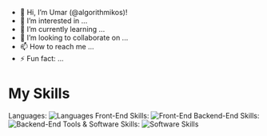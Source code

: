 - 👋 Hi, I’m Umar (@algorithmikos)! 
- 👀 I’m interested in ...
- 🌱 I’m currently learning ...
- 💞️ I’m looking to collaborate on ...
- 📫 How to reach me ...
- ⚡ Fun fact: ...

# My Skills
Languages: ![Languages](https://skillicons.dev/icons?i=js,ts,php,py,html,css)
Front-End Skills: ![Front-End](https://skillicons.dev/icons?i=react,electron,materialui,redux,vite)
Backend-End Skills: ![Backend-End](https://skillicons.dev/icons?i=nodejs,express,mysql,mongodb,firebase)
Tools & Software Skills: ![Software Skills](https://skillicons.dev/icons?i=powershell,git,github,npm,docker,vscode,obsidian,notion,gmail,wordpress)

<!---
algorithmikos/algorithmikos is a ✨ special ✨ repository because its `README.md` (this file) appears on your GitHub profile.
You can click the Preview link to take a look at your changes.
--->
